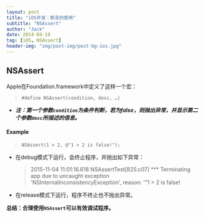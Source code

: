 ```yaml
---
layout: post
title: "iOS开发｜断言的使用"
subtitle: "NSAssert"
author: "Jack"
date: 2014-04-19
tag: [iOS, NSAssert]
header-img: "img/post-img/post-bg-ios.jpg"
---
```


## NSAssert
Apple在Foundation.framework中定义了这样一个宏：  

> `#define NSAssert(condition, desc, …)`  

- ***注：第一个参数`condition`为条件判断，若为false，则抛出异常，并显示第二个参数`desc`所描述的信息。***

#### Example
> `NSAssert(1 > 2, @"1 > 2 is false!");`

- 在debug模式下运行，会终止程序，并抛出如下异常：

  > 2015-11-04 11:01:16.618 NSAssertTest[825:c07] *** Terminating app due to uncaught exception 'NSInternalInconsistencyException', reason: '"1 > 2 is false!

- 在release模式下运行，程序不终止也不抛出异常。

**总结：合理使用`NSAssert`可以有效调试程序。**
